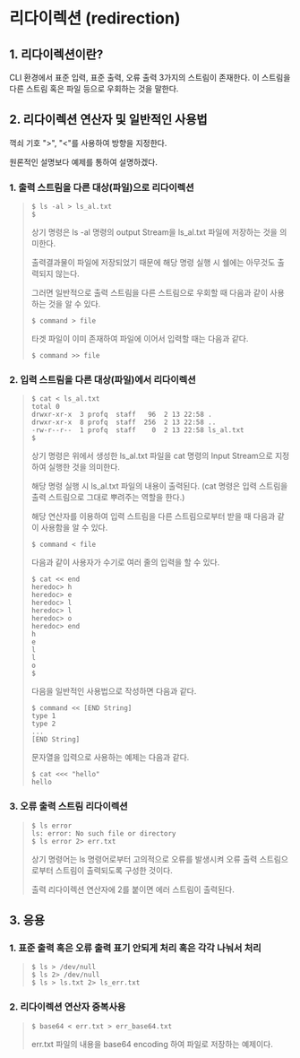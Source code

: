 # 리다이렉션 (redirection)

## 1. 리다이렉션이란?

CLI 환경에서 표준 입력, 표준 출력, 오류 출력 3가지의 스트림이 존재한다. 이 스트림을 다른 스트림 혹은 파일 등으로 우회하는 것을 말한다.

## 2. 리다이렉션 연산자 및 일반적인 사용법

꺽쇠 기호 ">", "<"를 사용하여 방향을 지정한다.

원론적인 설명보다 예제를 통하여 설명하겠다.

### 1. 출력 스트림을 다른 대상(파일)으로 리다이렉션

> ```shell
> $ ls -al > ls_al.txt
> $
> ```
>
> 상기 명령은 ls -al 명령의 output Stream을 ls_al.txt 파일에 저장하는 것을 의미한다.
>
> 출력결과물이 파일에 저장되었기 때문에 해당 명령 실행 시 쉘에는 아무것도 출력되지 않는다.
>
> 그러면 일반적으로 출력 스트림을 다른 스트림으로 우회할 때 다음과 같이 사용하는 것을 알 수 있다.
>
> ```shell
> $ command > file
> ```
>
> 타겟 파일이 이미 존재하여 파일에 이어서 입력할 때는 다음과 같다.
>
> ```shell
> $ command >> file
> ```
>
> 

### 2. 입력 스트림을 다른 대상(파일)에서 리다이렉션

> ```shell
> $ cat < ls_al.txt
> total 0
> drwxr-xr-x  3 profq  staff   96  2 13 22:58 .
> drwxr-xr-x  8 profq  staff  256  2 13 22:58 ..
> -rw-r--r--  1 profq  staff    0  2 13 22:58 ls_al.txt
> $
> ```
>
> 상기 명령은 위에서 생성한 ls_al.txt 파일을 cat 명령의 Input Stream으로 지정하여 실행한 것을 의미한다.
>
> 해당 명령 실행 시 ls_al.txt 파일의 내용이 출력된다. (cat 명령은 입력 스트림을 출력 스트림으로 그대로 뿌려주는 역할을 한다.)
>
> 해당 연산자를 이용하여 입력 스트림을 다른 스트림으로부터 받을 때 다음과 같이 사용함을 알 수 있다.
>
> ```shell
> $ command < file
> ```
>
> 다음과 같이 사용자가 수기로 여러 줄의 입력을 할 수 있다.
>
> ```shell
> $ cat << end
> heredoc> h
> heredoc> e
> heredoc> l
> heredoc> l
> heredoc> o
> heredoc> end
> h
> e
> l
> l
> o
> $
> ```
>
> 다음을 일반적인 사용법으로 작성하면 다음과 같다.
>
> ```shell
> $ command << [END String]
> type 1
> type 2
> ...
> [END String]
> ```
>
> 문자열을 입력으로 사용하는 예제는 다음과 같다.
>
> ```shell
> $ cat <<< "hello"
> hello
> ```
>
> 
>
> 

### 3. 오류 출력 스트림 리다이렉션

> ```shell
> $ ls error
> ls: error: No such file or directory
> $ ls error 2> err.txt
> ```
>
> 상기 명령어는 ls 명령어로부터 고의적으로 오류를 발생시켜 오류 출력 스트림으로부터 스트림이 출력되도록 구성한 것이다.
>
> 출력 리다이렉션 연산자에 2를 붙이면 에러 스트림이 출력된다.

## 3. 응용

### 1. 표준 출력 혹은 오류 출력 표기 안되게 처리 혹은 각각 나눠서 처리

> ```shell
> $ ls > /dev/null
> $ ls 2> /dev/null
> $ ls > ls.txt 2> ls_err.txt
> ```

### 2. 리다이렉션 연산자 중복사용

> ```shell
> $ base64 < err.txt > err_base64.txt
> ```
>
> err.txt 파일의 내용을 base64 encoding 하여 파일로 저장하는 예제이다.

